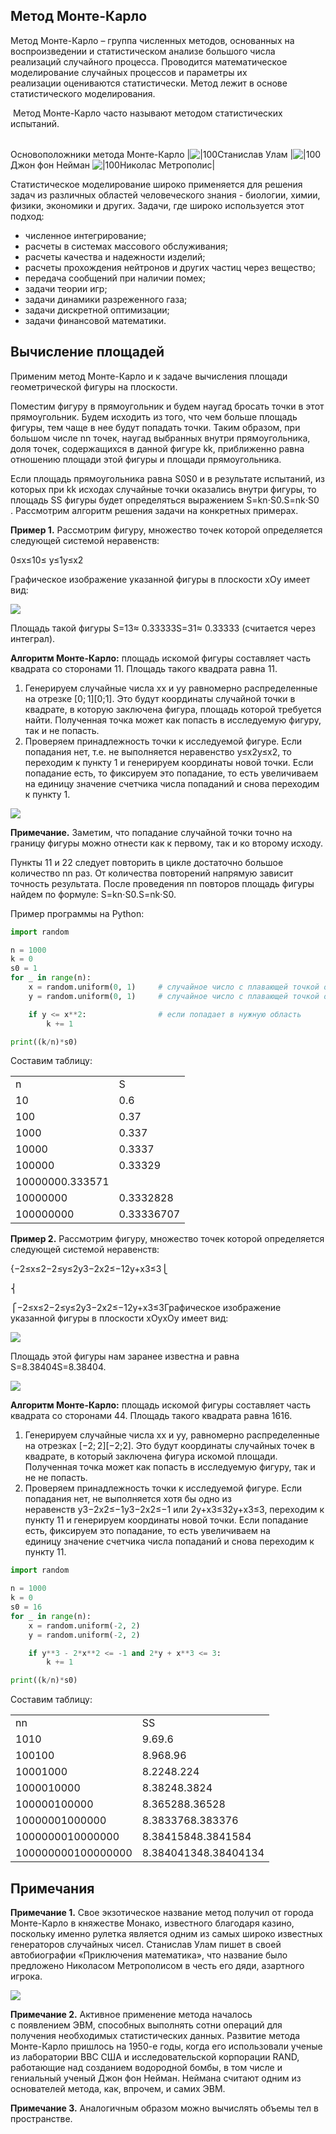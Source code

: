 ## Метод Монте-Карло

Метод Монте-Карло – группа численных методов, основанных на воспроизведении и статистическом анализе большого числа реализаций случайного процесса. Проводится математическое моделирование случайных процессов и параметры их реализации оцениваются статистически. Метод лежит в основе статистического моделирования.

  Метод Монте-Карло часто называют методом статистических испытаний.

|   |   |   |
|---|---|---|
Основоположники метода Монте-Карло
|![|100](https://ucarecdn.com/141fe25b-7579-410b-b9db-a36445d0e4f3/)Станислав Улам
|![|100](https://ucarecdn.com/ba3dad2d-65cf-4e70-895f-a3d9c90f8f7c/)Джон фон Нейман
![|100](https://ucarecdn.com/9cbf8a91-00e2-4c56-8159-8964101e4e76/)Николас Метрополис|

Статистическое моделирование широко применяется для решения задач из различных областей человеческого знания - биологии, химии, физики, экономики и других. Задачи, где широко используется этот подход:

- численное интегрирование;
- расчеты в системах массового обслуживания;
- расчеты качества и надежности изделий;
- расчеты прохождения нейтронов и других частиц через вещество;
- передача сообщений при наличии помех;
- задачи теории игр;
- задачи динамики разреженного газа;
- задачи дискретной оптимизации;
- задачи финансовой математики.

## Вычисление площадей

Применим метод Монте-Карло и к задаче вычисления площади геометрической фигуры на плоскости.

Поместим фигуру в прямоугольник и будем наугад бросать точки в этот прямоугольник. Будем исходить из того, что чем больше площадь фигуры, тем чаще в нее будут попадать точки. Таким образом, при большом числе nn точек, наугад выбранных внутри прямоугольника, доля точек, содержащихся в данной фигуре kk, приближенно равна отношению площади этой фигуры и площади прямоугольника.

Если площадь прямоугольника равна S0S0​ и в результате испытаний, из которых при kk исходах случайные точки оказались внутри фигуры, то площадь SS фигуры будет определяться выражением S=kn⋅S0.S=nk​⋅S0​. Рассмотрим алгоритм решения задачи на конкретных примерах.

**Пример 1.** Рассмотрим фигуру, множество точек которой определяется следующей системой неравенств:

0≤x≤10≤
y≤1y≤x2



Графическое изображение указанной фигуры в плоскости xOy имеет вид:

![](https://ucarecdn.com/9fe3fe1e-fd53-4241-a4aa-ac20f19ebe8d/)

Площадь такой фигуры S=13≈ 0.33333S=31​≈ 0.33333 (считается через интеграл).

**Алгоритм Монте-Карло:** площадь искомой фигуры составляет часть квадрата со сторонами 11. Площадь такого квадрата равна 11.

1. Генерируем случайные числа xx и yy равномерно распределенные на отрезке [0; 1][0;1]. Это будут координаты случайной точки в квадрате, в которую заключена фигура, площадь которой требуется найти. Полученная точка может как попасть в исследуемую фигуру, так и не попасть.
2. Проверяем принадлежность точки к исследуемой фигуре. Если попадания нет, т.е. не выполняется неравенство y≤x2y≤x2, то переходим к пункту 1 и генерируем координаты новой точки. Если попадание есть, то фиксируем это попадание, то есть увеличиваем на единицу значение счетчика числа попаданий и снова переходим к пункту 1.

![](https://ucarecdn.com/cfc26f84-fdc7-4432-843e-9c819acced83/)

**Примечание.** Заметим, что попадание случайной точки точно на границу фигуры можно отнести как к первому, так и ко второму исходу.

Пункты 11 и 22 следует повторить в цикле достаточно большое количество nn раз. От количества повторений напрямую зависит точность результата. После проведения nn повторов площадь фигуры найдем по формуле: S=kn⋅S0.S=nk​⋅S0​.

Пример программы на Python:

```python
import random

n = 1000
k = 0
s0 = 1
for _ in range(n):
    x = random.uniform(0, 1)     # случайное число с плавающей точкой от 0 до 1
    y = random.uniform(0, 1)     # случайное число с плавающей точкой от 0 до 1

    if y <= x**2:                # если попадает в нужную область
        k += 1

print((k/n)*s0)
```

Составим таблицу:

|   |   |
|---|---|
|n|S|
|10|0.6|
|100|0.37|
|1000|0.337|
|10000|0.3337|
|100000|0.33329|
|10000000.333571|
|10000000|0.3332828|
|100000000|0.33336707|

**Пример 2.** Рассмотрим фигуру, множество точек которой определяется следующей системой неравенств:

{−2≤x≤2−2≤y≤2y3−2x2≤−12y+x3≤3⎩

⎨

⎧​−2≤x≤2−2≤y≤2y3−2x2≤−12y+x3≤3​Графическое изображение указанной фигуры в плоскости xOyxOy имеет вид:

![](https://ucarecdn.com/5f0652cf-0098-4cdd-a47c-de194b3bc4e3/)

Площадь этой фигуры нам заранее известна и равна S=8.38404S=8.38404.

![](https://ucarecdn.com/dbebbc79-a578-4bfa-b5ef-5c3b8816ef67/)

**Алгоритм Монте-Карло:** площадь искомой фигуры составляет часть квадрата со сторонами 44. Площадь такого квадрата равна 1616.

1. Генерируем случайные числа xx и yy, равномерно распределенные на отрезках [−2; 2][−2;2]. Это будут координаты случайных точек в квадрате, в который заключена фигура искомой площади. Полученная точка может как попасть в исследуемую фигуру, так и не не попасть.
2. Проверяем принадлежность точки к исследуемой фигуре. Если попадания нет, не выполняется хотя бы одно из  неравенств y3−2x2≤−1y3−2x2≤−1 или 2y+x3≤32y+x3≤3, переходим к пункту 11 и генерируем координаты новой точки. Если попадание есть, фиксируем это попадание, то есть увеличиваем на единицу значение счетчика числа попаданий и снова переходим к пункту 11.

```python
import random

n = 1000
k = 0
s0 = 16
for _ in range(n):
    x = random.uniform(-2, 2)
    y = random.uniform(-2, 2)

    if y**3 - 2*x**2 <= -1 and 2*y + x**3 <= 3:
        k += 1

print((k/n)*s0)
```

Составим таблицу:

|   |   |
|---|---|
|nn|SS|
|1010|9.69.6|
|100100|8.968.96|
|10001000|8.2248.224|
|1000010000|8.38248.3824|
|100000100000|8.365288.36528|
|10000001000000|8.3833768.383376|
|1000000010000000|8.38415848.3841584|
|100000000100000000|8.384041348.38404134|

## Примечания

**Примечание 1.** Свое экзотическое название метод получил от города Монте-Карло в княжестве Монако, известного благодаря казино, поскольку именно рулетка является одним из самых широко известных генераторов случайных чисел. Станислав Улам пишет в своей автобиографии «Приключения математика», что название было предложено Николасом Метрополисом в честь его дяди, азартного игрока.

![](https://e.profkiosk.ru//service_tbn2/9b62c152-c8a4-47c5-ab45-a0a3ab3d7a04.gif)

**Примечание 2.** Активное применение метода началось с появлением ЭВМ, способных выполнять сотни операций для получения необходимых статистических данных. Развитие метода Монте-Карло пришлось на 1950-е годы, когда его использовали ученые из лаборатории ВВС США и исследовательской корпорации RAND, работающие над созданием водородной бомбы, в том числе и гениальный ученый Джон фон Нейман. Неймана считают одним из основателей метода, как, впрочем, и самих ЭВМ.

**Примечание 3.** Аналогичным образом можно вычислять объемы тел в пространстве.
